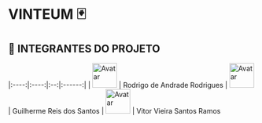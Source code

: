 # VINTEUM 🃏

## 👥 INTEGRANTES DO PROJETO

|:----:|:----:|:--:|:------:|
| <img src="https://github.com/identicons/buskik" width="50px" height="50px" alt="Avatar"> | Rodrigo de Andrade Rodrigues
| <img src="https://github.com/identicons/reizitodev" width="50px" height="50px" alt="Avatar"> | Guilherme Reis dos Santos
| <img src="https://github.com/identicons/vrzindev.png" width="50px" height="50px" alt="Avatar"> | Vitor Vieira Santos Ramos
